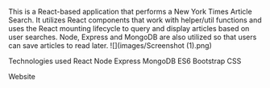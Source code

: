 This is a React-based application that performs a New York Times Article Search. It utilizes React components that work with helper/util functions and uses the React mounting lifecycle to query and display articles based on user searches. Node, Express and MongoDB are also utilized so that users can save articles to read later.
![](images/Screenshot (1).png)

Technologies used
React
Node
Express
MongoDB
ES6
Bootstrap
CSS

Website